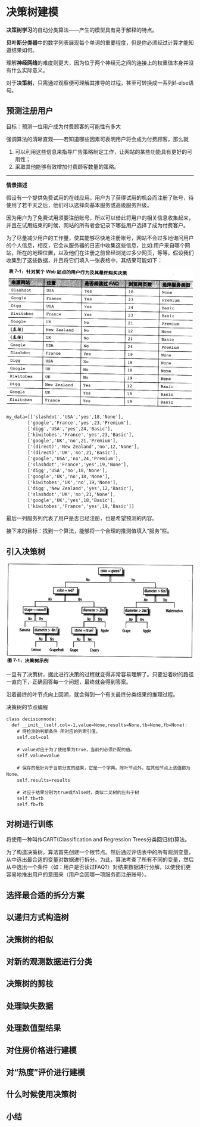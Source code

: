 # 决策树建模 #

**决策树学习**的自动分类算法——产生的模型具有易于解释的特点。

**贝叶斯分类器**中的数字列表展现每个单词的重要程度，但是你必须经过计算才能知道结果如何。

理解**神经网络**的难度则更大，因为位于两个神经元之间的连接上的权重值本身并没有什么实际意义。

对于**决策树**，只需通过观察便可理解其推导的过程，甚至可转换成一系列if-else语句。

## 预测注册用户 ##

目标：预测一位用户成为付费顾客的可能性有多大

强调算法的清晰直观——若知道哪些因素可表明用户将会成为付费顾客，那么就

1. 可以利用这些信息来指导广告策略制定工作，让网站的某些功能具有更好的可用性；
2. 采取其他能够有效增加付费顾客数量的策略。

---

**情景描述**

假设有一个提供免费试用的在线应用。用户为了获得试用的机会而注册了账号，待使用了若干天之后，他们可以选择向基本服务或高级服务升级。

因为用户为了免费试用须要注册账号，所以可以借此将用户的相关信息收集起来，并且在试用结束的时候，网站的所有者会记录下哪些用户选择了成为付费客户。

为了尽量减少用户的工作量，使其能够尽快地注册账号，网站不会过多地询问用户的个人信息，相反，它会从服务器的日志中收集这些信息，比如:用户来自哪个网站，所在的地理位置，以及他们在注册之前曾经浏览过多少网页，等等。假设我们收集到了这些数据，井且将它们填入一张表格中，其结果可能如下：

![](image/01.png)


	my_data=[['slashdot','USA','yes',18,'None'],
	        ['google','France','yes',23,'Premium'],
	        ['digg','USA','yes',24,'Basic'],
	        ['kiwitobes','France','yes',23,'Basic'],
	        ['google','UK','no',21,'Premium'],
	        ['(direct)','New Zealand','no',12,'None'],
	        ['(direct)','UK','no',21,'Basic'],
	        ['google','USA','no',24,'Premium'],
	        ['slashdot','France','yes',19,'None'],
	        ['digg','USA','no',18,'None'],
	        ['google','UK','no',18,'None'],
	        ['kiwitobes','UK','no',19,'None'],
	        ['digg','New Zealand','yes',12,'Basic'],
	        ['slashdot','UK','no',21,'None'],
	        ['google','UK','yes',18,'Basic'],
	        ['kiwitobes','France','yes',19,'Basic']]

最后一列服务列代表了用户是否已经注册，也是希望预测的内容。 

接下来的目标：找到一个算法，能够将一个合理的推测值填入“服务”栏。

## 引入决策树 ##

![](image/02.png)

一旦有了决策树，据此进行决策的过程就变得非常容易理解了。只要沿着树的路径一直向下，正确回答每一个问题，最终就会得到答案。

沿着最终的叶节点向上回溯，就会得到一个有关最终分类结果的推理过程。

决策树的节点编程

	class decisionnode:
	  def __init__(self,col=-1,value=None,results=None,tb=None,fb=None):
		# 待检测的判断条件 所对应的列索引值。
	    self.col=col

		# value对应于为了使结果为true，当前列必须匹配的值。
	    self.value=value

		# 保存的是针对于当前分支的结果，它是一个字典。除叶节点外，在其他节点上该值都为None。
	    self.results=results

		# 对应于结果分别为true或false时，类似二叉树的左右子树
	    self.tb=tb
	    self.fb=fb


## 对树进行训练 ##

将使用一种叫作CART(Classification and Regression Trees分类回归树)算法。

为了构造决策树，算法首先创建一个根节点。然后通过评估表中的所有观测变量，从中选出最合适的变量对数据进行拆分。为此，算法考查了所有不同的变量，然后从中选出一个条件（如：用户是否读过FAQ?）对结果数据进行分解，以使我们更容易地推出用户的意图来（用户会因哪一项服务而注册账号）。

## 选择最合适的拆分方案 ##


## 以递归方式构造树 ##


## 决策树的相似 ##


## 对新的观测数据进行分类 ##


## 决策树的剪枝 ##


## 处理缺失数据 ##


## 处理数值型结果 ##


## 对住房价格进行建模 ##


## 对“热度”评价进行建模 ##


## 什么时候使用决策树 ##



## 小结 ##
